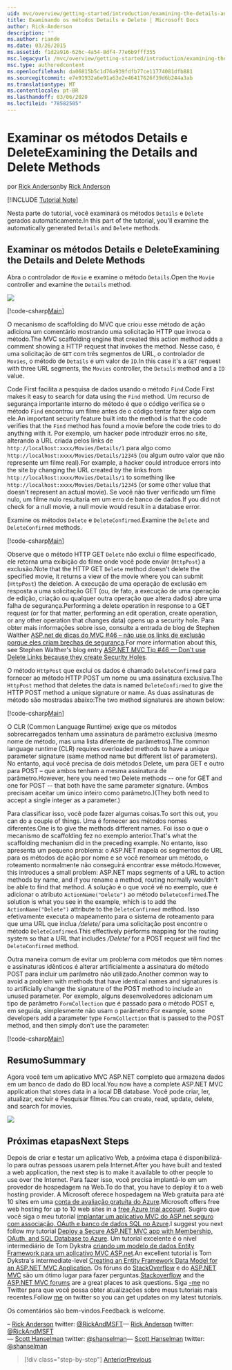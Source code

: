 ```yaml
---
uid: mvc/overview/getting-started/introduction/examining-the-details-and-delete-methods
title: Examinando os métodos Details e Delete | Microsoft Docs
author: Rick-Anderson
description: ''
ms.author: riande
ms.date: 03/26/2015
ms.assetid: f1d2a916-626c-4a54-8df4-77e6b9fff355
msc.legacyurl: /mvc/overview/getting-started/introduction/examining-the-details-and-delete-methods
msc.type: authoredcontent
ms.openlocfilehash: da06815b5c1d76a939fdfb77ce11774081dfb881
ms.sourcegitcommit: e7e91932a6e91a63e2e46417626f39d6b244a3ab
ms.translationtype: MT
ms.contentlocale: pt-BR
ms.lasthandoff: 03/06/2020
ms.locfileid: "78582505"
---
```

# <a name="examining-the-details-and-delete-methods"></a><span data-ttu-id="59cf5-102">Examinar os métodos Details e Delete</span><span class="sxs-lookup"><span data-stu-id="59cf5-102">Examining the Details and Delete Methods</span></span>

<span data-ttu-id="59cf5-103">por [Rick Anderson](https://twitter.com/RickAndMSFT)</span><span class="sxs-lookup"><span data-stu-id="59cf5-103">by [Rick Anderson](https://twitter.com/RickAndMSFT)</span></span>

[!INCLUDE [Tutorial Note](index.md)]

<span data-ttu-id="59cf5-104">Nesta parte do tutorial, você examinará os métodos `Details` e `Delete` gerados automaticamente.</span><span class="sxs-lookup"><span data-stu-id="59cf5-104">In this part of the tutorial, you'll examine the automatically generated `Details` and `Delete` methods.</span></span>

## <a name="examining-the-details-and-delete-methods"></a><span data-ttu-id="59cf5-105">Examinar os métodos Details e Delete</span><span class="sxs-lookup"><span data-stu-id="59cf5-105">Examining the Details and Delete Methods</span></span>

<span data-ttu-id="59cf5-106">Abra o controlador de `Movie` e examine o método `Details`.</span><span class="sxs-lookup"><span data-stu-id="59cf5-106">Open the `Movie` controller and examine the `Details` method.</span></span>

![](examining-the-details-and-delete-methods/_static/image1.png)

[!code-csharp[Main](examining-the-details-and-delete-methods/samples/sample1.cs)]

<span data-ttu-id="59cf5-107">O mecanismo de scaffolding do MVC que criou esse método de ação adiciona um comentário mostrando uma solicitação HTTP que invoca o método.</span><span class="sxs-lookup"><span data-stu-id="59cf5-107">The MVC scaffolding engine that created this action method adds a comment showing a HTTP request that invokes the method.</span></span> <span data-ttu-id="59cf5-108">Nesse caso, é uma solicitação de `GET` com três segmentos de URL, o controlador de `Movies`, o método de `Details` e um valor de `ID`.</span><span class="sxs-lookup"><span data-stu-id="59cf5-108">In this case it's a `GET` request with three URL segments, the `Movies` controller, the `Details` method and a `ID` value.</span></span>

<span data-ttu-id="59cf5-109">Code First facilita a pesquisa de dados usando o método `Find`.</span><span class="sxs-lookup"><span data-stu-id="59cf5-109">Code First makes it easy to search for data using the `Find` method.</span></span> <span data-ttu-id="59cf5-110">Um recurso de segurança importante interno do método é que o código verifica se o método `Find` encontrou um filme antes de o código tentar fazer algo com ele.</span><span class="sxs-lookup"><span data-stu-id="59cf5-110">An important security feature built into the method is that the code verifies that the `Find` method has found a movie before the code tries to do anything with it.</span></span> <span data-ttu-id="59cf5-111">Por exemplo, um hacker pode introduzir erros no site, alterando a URL criada pelos links de `http://localhost:xxxx/Movies/Details/1` para algo como `http://localhost:xxxx/Movies/Details/12345` (ou algum outro valor que não represente um filme real).</span><span class="sxs-lookup"><span data-stu-id="59cf5-111">For example, a hacker could introduce errors into the site by changing the URL created by the links from `http://localhost:xxxx/Movies/Details/1` to something like `http://localhost:xxxx/Movies/Details/12345` (or some other value that doesn't represent an actual movie).</span></span> <span data-ttu-id="59cf5-112">Se você não tiver verificado um filme nulo, um filme nulo resultaria em um erro de banco de dados.</span><span class="sxs-lookup"><span data-stu-id="59cf5-112">If you did not check for a null movie, a null movie would result in a database error.</span></span>

<span data-ttu-id="59cf5-113">Examine os métodos `Delete` e `DeleteConfirmed`.</span><span class="sxs-lookup"><span data-stu-id="59cf5-113">Examine the `Delete` and `DeleteConfirmed` methods.</span></span>

[!code-csharp[Main](examining-the-details-and-delete-methods/samples/sample2.cs?highlight=17)]

<span data-ttu-id="59cf5-114">Observe que o método HTTP GET `Delete` não exclui o filme especificado, ele retorna uma exibição do filme onde você pode enviar (`HttpPost`) a exclusão.</span><span class="sxs-lookup"><span data-stu-id="59cf5-114">Note that the HTTP GET `Delete` method doesn't delete the specified movie, it returns a view of the movie where you can submit (`HttpPost`) the deletion.</span></span> <span data-ttu-id="59cf5-115">A execução de uma operação de exclusão em resposta a uma solicitação GET (ou, de fato, a execução de uma operação de edição, criação ou qualquer outra operação que altera dados) abre uma falha de segurança.</span><span class="sxs-lookup"><span data-stu-id="59cf5-115">Performing a delete operation in response to a GET request (or for that matter, performing an edit operation, create operation, or any other operation that changes data) opens up a security hole.</span></span> <span data-ttu-id="59cf5-116">Para obter mais informações sobre isso, consulte a entrada de blog de Stephen Walther [ASP.net de dicas do MVC #46 – não use os links de exclusão porque eles criam brechas de segurança](http://stephenwalther.com/blog/archive/2009/01/21/asp.net-mvc-tip-46-ndash-donrsquot-use-delete-links-because.aspx).</span><span class="sxs-lookup"><span data-stu-id="59cf5-116">For more information about this, see Stephen Walther's blog entry [ASP.NET MVC Tip #46 — Don't use Delete Links because they create Security Holes](http://stephenwalther.com/blog/archive/2009/01/21/asp.net-mvc-tip-46-ndash-donrsquot-use-delete-links-because.aspx).</span></span>

<span data-ttu-id="59cf5-117">O método `HttpPost` que exclui os dados é chamado `DeleteConfirmed` para fornecer ao método HTTP POST um nome ou uma assinatura exclusiva.</span><span class="sxs-lookup"><span data-stu-id="59cf5-117">The `HttpPost` method that deletes the data is named `DeleteConfirmed` to give the HTTP POST method a unique signature or name.</span></span> <span data-ttu-id="59cf5-118">As duas assinaturas de método são mostradas abaixo:</span><span class="sxs-lookup"><span data-stu-id="59cf5-118">The two method signatures are shown below:</span></span>

[!code-csharp[Main](examining-the-details-and-delete-methods/samples/sample3.cs)]

<span data-ttu-id="59cf5-119">O CLR (Common Language Runtime) exige que os métodos sobrecarregados tenham uma assinatura de parâmetro exclusiva (mesmo nome de método, mas uma lista diferente de parâmetros).</span><span class="sxs-lookup"><span data-stu-id="59cf5-119">The common language runtime (CLR) requires overloaded methods to have a unique parameter signature (same method name but different list of parameters).</span></span> <span data-ttu-id="59cf5-120">No entanto, aqui você precisa de dois métodos Delete, um para GET e outro para POST – que ambos tenham a mesma assinatura de parâmetro.</span><span class="sxs-lookup"><span data-stu-id="59cf5-120">However, here you need two Delete methods -- one for GET and one for POST -- that both have the same parameter signature.</span></span> <span data-ttu-id="59cf5-121">(Ambos precisam aceitar um único inteiro como parâmetro.)</span><span class="sxs-lookup"><span data-stu-id="59cf5-121">(They both need to accept a single integer as a parameter.)</span></span>

<span data-ttu-id="59cf5-122">Para classificar isso, você pode fazer algumas coisas.</span><span class="sxs-lookup"><span data-stu-id="59cf5-122">To sort this out, you can do a couple of things.</span></span> <span data-ttu-id="59cf5-123">Uma é fornecer aos métodos nomes diferentes.</span><span class="sxs-lookup"><span data-stu-id="59cf5-123">One is to give the methods different names.</span></span> <span data-ttu-id="59cf5-124">Foi isso o que o mecanismo de scaffolding fez no exemplo anterior.</span><span class="sxs-lookup"><span data-stu-id="59cf5-124">That's what the scaffolding mechanism did in the preceding example.</span></span> <span data-ttu-id="59cf5-125">No entanto, isso apresenta um pequeno problema: o ASP.NET mapeia os segmentos de URL para os métodos de ação por nome e se você renomear um método, o roteamento normalmente não conseguirá encontrar esse método.</span><span class="sxs-lookup"><span data-stu-id="59cf5-125">However, this introduces a small problem: ASP.NET maps segments of a URL to action methods by name, and if you rename a method, routing normally wouldn't be able to find that method.</span></span> <span data-ttu-id="59cf5-126">A solução é o que você vê no exemplo, que é adicionar o atributo `ActionName("Delete")` ao método `DeleteConfirmed`.</span><span class="sxs-lookup"><span data-stu-id="59cf5-126">The solution is what you see in the example, which is to add the `ActionName("Delete")` attribute to the `DeleteConfirmed` method.</span></span> <span data-ttu-id="59cf5-127">Isso efetivamente executa o mapeamento para o sistema de roteamento para que uma URL que inclua */delete/* para uma solicitação post encontre o método `DeleteConfirmed`.</span><span class="sxs-lookup"><span data-stu-id="59cf5-127">This effectively performs mapping for the routing system so that a URL that includes */Delete/* for a POST request will find the `DeleteConfirmed` method.</span></span>

<span data-ttu-id="59cf5-128">Outra maneira comum de evitar um problema com métodos que têm nomes e assinaturas idênticos é alterar artificialmente a assinatura do método POST para incluir um parâmetro não utilizado.</span><span class="sxs-lookup"><span data-stu-id="59cf5-128">Another common way to avoid a problem with methods that have identical names and signatures is to artificially change the signature of the POST method to include an unused parameter.</span></span> <span data-ttu-id="59cf5-129">Por exemplo, alguns desenvolvedores adicionam um tipo de parâmetro `FormCollection` que é passado para o método POST e, em seguida, simplesmente não usam o parâmetro:</span><span class="sxs-lookup"><span data-stu-id="59cf5-129">For example, some developers add a parameter type `FormCollection` that is passed to the POST method, and then simply don't use the parameter:</span></span>

[!code-csharp[Main](examining-the-details-and-delete-methods/samples/sample4.cs)]

## <a name="summary"></a><span data-ttu-id="59cf5-130">Resumo</span><span class="sxs-lookup"><span data-stu-id="59cf5-130">Summary</span></span>

<span data-ttu-id="59cf5-131">Agora você tem um aplicativo MVC ASP.NET completo que armazena dados em um banco de dado do BD local.</span><span class="sxs-lookup"><span data-stu-id="59cf5-131">You now have a complete ASP.NET MVC application that stores data in a local DB database.</span></span> <span data-ttu-id="59cf5-132">Você pode criar, ler, atualizar, excluir e Pesquisar filmes.</span><span class="sxs-lookup"><span data-stu-id="59cf5-132">You can create, read, update, delete, and search for movies.</span></span>

![](examining-the-details-and-delete-methods/_static/image2.png)

## <a name="next-steps"></a><span data-ttu-id="59cf5-133">Próximas etapas</span><span class="sxs-lookup"><span data-stu-id="59cf5-133">Next Steps</span></span>

<span data-ttu-id="59cf5-134">Depois de criar e testar um aplicativo Web, a próxima etapa é disponibilizá-lo para outras pessoas usarem pela Internet.</span><span class="sxs-lookup"><span data-stu-id="59cf5-134">After you have built and tested a web application, the next step is to make it available to other people to use over the Internet.</span></span> <span data-ttu-id="59cf5-135">Para fazer isso, você precisa implantá-lo em um provedor de hospedagem na Web.</span><span class="sxs-lookup"><span data-stu-id="59cf5-135">To do that, you have to deploy it to a web hosting provider.</span></span> <span data-ttu-id="59cf5-136">A Microsoft oferece hospedagem na Web gratuita para até 10 sites em uma [conta de avaliação gratuita do Azure](https://www.windowsazure.com/pricing/free-trial/?WT.mc_id=A443DD604).</span><span class="sxs-lookup"><span data-stu-id="59cf5-136">Microsoft offers free web hosting for up to 10 web sites in a [free Azure trial account](https://www.windowsazure.com/pricing/free-trial/?WT.mc_id=A443DD604).</span></span> <span data-ttu-id="59cf5-137">Sugiro que você siga o meu tutorial [implantar um aplicativo MVC do ASP.net seguro com associação, OAuth e banco de dados SQL no Azure](https://docs.microsoft.com/aspnet/core/security/authorization/secure-data).</span><span class="sxs-lookup"><span data-stu-id="59cf5-137">I suggest you next follow my tutorial [Deploy a Secure ASP.NET MVC app with Membership, OAuth, and SQL Database to Azure](https://docs.microsoft.com/aspnet/core/security/authorization/secure-data).</span></span> <span data-ttu-id="59cf5-138">Um tutorial excelente é o nível intermediário de Tom Dykstra [criando um modelo de dados Entity Framework para um aplicativo MVC ASP.net](../getting-started-with-ef-using-mvc/creating-an-entity-framework-data-model-for-an-asp-net-mvc-application.md).</span><span class="sxs-lookup"><span data-stu-id="59cf5-138">An excellent tutorial is Tom Dykstra's intermediate-level [Creating an Entity Framework Data Model for an ASP.NET MVC Application](../getting-started-with-ef-using-mvc/creating-an-entity-framework-data-model-for-an-asp-net-mvc-application.md).</span></span> <span data-ttu-id="59cf5-139">Os fóruns do [StackOverflow](http://stackoverflow.com/help) e do [ASP.NET MVC](https://forums.asp.net/1146.aspx) são um ótimo lugar para fazer perguntas.</span><span class="sxs-lookup"><span data-stu-id="59cf5-139">[Stackoverflow](http://stackoverflow.com/help) and the [ASP.NET MVC forums](https://forums.asp.net/1146.aspx) are a great places to ask questions.</span></span> <span data-ttu-id="59cf5-140">Siga [-me](https://twitter.com/RickAndMSFT) no Twitter para que você possa obter atualizações sobre meus tutoriais mais recentes.</span><span class="sxs-lookup"><span data-stu-id="59cf5-140">Follow [me](https://twitter.com/RickAndMSFT) on twitter so you can get updates on my latest tutorials.</span></span>

<span data-ttu-id="59cf5-141">Os comentários são bem-vindos.</span><span class="sxs-lookup"><span data-stu-id="59cf5-141">Feedback is welcome.</span></span>

<span data-ttu-id="59cf5-142">– [Rick Anderson](https://blogs.msdn.com/rickAndy) twitter: [@RickAndMSFT](https://twitter.com/RickAndMSFT)</span><span class="sxs-lookup"><span data-stu-id="59cf5-142">— [Rick Anderson](https://blogs.msdn.com/rickAndy) twitter: [@RickAndMSFT](https://twitter.com/RickAndMSFT)</span></span>  
<span data-ttu-id="59cf5-143">— [Scott Hanselman](http://www.hanselman.com/blog/) twitter: [@shanselman](https://twitter.com/shanselman)</span><span class="sxs-lookup"><span data-stu-id="59cf5-143">— [Scott Hanselman](http://www.hanselman.com/blog/) twitter: [@shanselman](https://twitter.com/shanselman)</span></span>

> [!div class="step-by-step"]
> [<span data-ttu-id="59cf5-144">Anterior</span><span class="sxs-lookup"><span data-stu-id="59cf5-144">Previous</span></span>](adding-validation.md)

